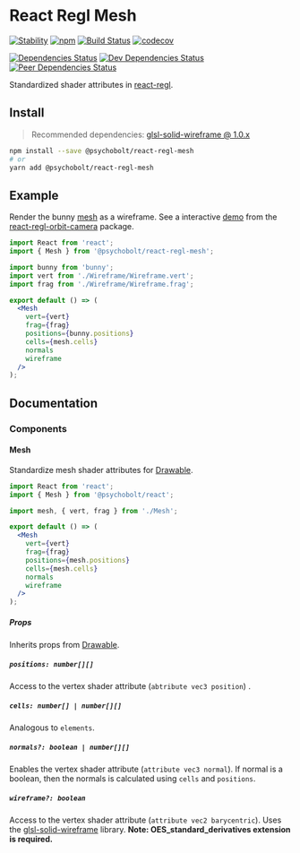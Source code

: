 # React Regl Mesh

[![Stability](https://img.shields.io/badge/Stability-Experimental-Orange.svg)](https://nodejs.org/api/documentation.html#documentation_stability_index)
[![npm](https://img.shields.io/npm/v/@psychobolt/react-regl-mesh.svg)](https://www.npmjs.com/package/@psychobolt/react-regl-mesh)
[![Build Status](https://travis-ci.org/psychobolt/react-regl.svg?branch=master)](https://travis-ci.org/psychobolt/react-regl)
[![codecov](https://codecov.io/gh/psychobolt/react-regl/branch/master/graph/badge.svg?flag=react-regl-mesh)](https://codecov.io/gh/psychobolt/react-regl/tree/master/packages/react-regl-mesh)

[![Dependencies Status](https://david-dm.org/psychobolt/react-regl/status.svg?path=packages/react-regl-mesh)](https://david-dm.org/psychobolt/react-regl?path=packages/react-regl-mesh)
[![Dev Dependencies Status](https://david-dm.org/psychobolt/react-regl/dev-status.svg?path=packages/react-regl-mesh)](https://david-dm.org/psychobolt/react-regl?path=packages/react-regl-mesh&type=dev)
[![Peer Dependencies Status](https://david-dm.org/psychobolt/react-regl/peer-status.svg?path=packages/react-regl-mesh)](https://david-dm.org/psychobolt/react-regl?path=packages/react-regl-mesh&type=peer)

Standardized shader attributes in [react-regl](https://github.com/psychobolt/react-regl).

## Install

> Recommended dependencies: [glsl-solid-wireframe @ 1.0.x](https://github.com/rreusser/glsl-solid-wireframe)

```sh
npm install --save @psychobolt/react-regl-mesh
# or
yarn add @psychobolt/react-regl-mesh
```

## Example

Render the bunny [mesh](#mesh) as a wireframe. See a interactive [demo](https://psychobolt.github.io/react-regl/?path=/story/packages-react-regl-orbit-camera--example) from the [react-regl-orbit-camera](https://github.com/psychobolt/react-regl/blob/master/packages/react-regl-orbit-camera) package.

```jsx
import React from 'react';
import { Mesh } from '@psychobolt/react-regl-mesh';

import bunny from 'bunny';
import vert from './Wireframe/Wireframe.vert';
import frag from './Wireframe/Wireframe.frag';

export default () => (
  <Mesh
    vert={vert}
    frag={frag}
    positions={bunny.positions}
    cells={mesh.cells}
    normals
    wireframe
  />
);
```

## Documentation

### Components

#### Mesh

Standardize mesh shader attributes for [Drawable](#drawable).

```jsx
import React from 'react';
import { Mesh } from '@psychobolt/react';

import mesh, { vert, frag } from './Mesh';

export default () => (
  <Mesh
    vert={vert}
    frag={frag}
    positions={mesh.positions}
    cells={mesh.cells}
    normals
    wireframe
  />
);
```

##### Props

Inherits props from [Drawable](#drawable).

##### ```positions: number[][]```

Access to the vertex shader attribute (```abtribute vec3 position```) .

##### ```cells: number[] | number[][]```

Analogous to ```elements```.

##### ```normals?: boolean | number[][]```

Enables the vertex shader attribute (```attribute vec3 normal```). If normal is a boolean, then the normals is calculated using ```cells``` and ```positions```.

##### ```wireframe?: boolean```

Access to the vertex shader attribute (```attribute vec2 barycentric```). Uses the [glsl-solid-wireframe](https://github.com/rreusser/glsl-solid-wireframe) library. __Note: OES_standard_derivatives extension is required.__